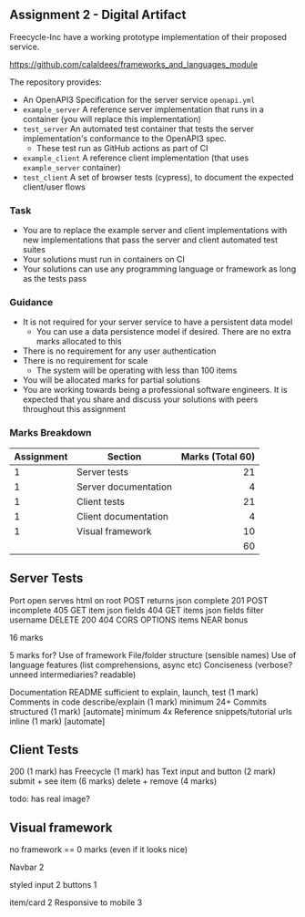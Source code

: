Assignment 2 - Digital Artifact
------------

Freecycle-Inc have a working prototype implementation of their proposed service.

https://github.com/calaldees/frameworks_and_languages_module

The repository provides:
* An OpenAPI3 Specification for the server service `openapi.yml`
* `example_server` A reference server implementation that runs in a container (you will replace this implementation) 
* `test_server` An automated test container that tests the server implementation's conformance to the OpenAPI3 spec.
  * These test run as GitHub actions as part of CI
* `example_client` A reference client implementation (that uses `example_server` container)
* `test_client` A set of browser tests (cypress), to document the expected client/user flows

### Task
* You are to replace the example server and client implementations with new implementations that pass the server and client automated test suites
* Your solutions must run in containers on CI
* Your solutions can use any programming language or framework as long as the tests pass

### Guidance

* It is not required for your server service to have a persistent data model
  * You can use a data persistence model if desired. There are no extra marks allocated to this
* There is no requirement for any user authentication
* There is no requirement for scale
  * The system will be operating with less than 100 items
* You will be allocated marks for partial solutions
* You are working towards being a professional software engineers. It is expected that you share and discuss your solutions with peers throughout this assignment


### Marks Breakdown



| Assignment | Section | Marks (Total 60) |
|---|--------------------------------|---:|
| 1 | Server tests                   | 21 |
| 1 | Server documentation           |  4 |
| 1 | Client tests                   | 21 |
| 1 | Client documentation           |  4 |
| 1 | Visual framework               | 10 |
|   |                                | 60 |


Server Tests
------------

Port open
serves html on root
POST
 returns json
 complete 201
POST
 incomplete 405
GET item
 json
 fields
 404
GET items
 json
 fields
 filter username
DELETE
 200
 404
CORS
  OPTIONS
  items
NEAR
 bonus

16 marks

5 marks for?
Use of framework
File/folder structure (sensible names)
Use of language features (list comprehensions, async etc)
Conciseness (verbose? unneed intermediaries? readable)


Documentation
README sufficient to explain, launch, test  (1 mark)
Comments in code describe/explain (1 mark)
minimum 24+ Commits structured (1 mark) [automate]
minimum 4x Reference snippets/tutorial urls inline (1 mark) [automate]


Client Tests
------------

200 (1 mark)
has Freecycle (1 mark)
has Text input and button (2 mark)
submit + see item (6 marks)
delete + remove (4 marks)

todo: has real image?


Visual framework
----------------

no framework == 0 marks (even if it looks nice)

Navbar 2

styled
 input 2
 buttons 1

item/card 2
Responsive to mobile 3
